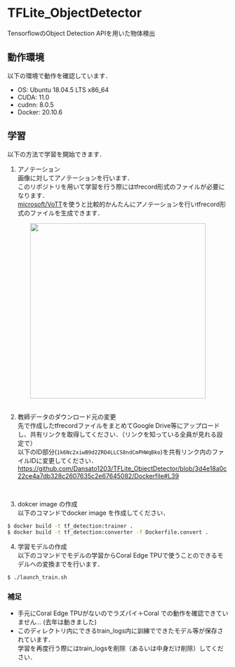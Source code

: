# TFLite_ObjectDetector
TensorflowのObject Detection APIを用いた物体検出  

  
## 動作環境
以下の環境で動作を確認しています．  
- OS: Ubuntu 18.04.5 LTS x86_64
- CUDA: 11.0
- cudnn: 8.0.5
- Docker: 20.10.6

## 学習
以下の方法で学習を開始できます．  
1. アノテーション  
画像に対してアノテーションを行います．  
このリポジトリを用いて学習を行う際にはtfrecord形式のファイルが必要になります．  
[microsoft/VoTT](https://github.com/microsoft/VoTT)を使うと比較的かんたんにアノテーションを行いtfrecord形式のファイルを生成できます．  
<div align="center">
<img src=https://user-images.githubusercontent.com/53420676/168482659-011a6fd3-ccd4-4691-a753-e6e4e18d8378.png width=400px>
</div>
</br>
  
2. 教師データのダウンロード元の変更  
先で作成したtfrecordファイルをまとめてGoogle Drive等にアップロードし、共有リンクを取得してください．（リンクを知っている全員が見れる設定で）  
以下のID部分(`1k6Nc2xiwB9d2ZRD4LLCS8ndCmPHWqBko`)を共有リンク内のファイルIDに変更してください．
https://github.com/Dansato1203/TFLite_ObjectDetector/blob/3d4e18a0c22ce4a7db328c2607635c2e67645082/Dockerfile#L39  
</br>

3. dokcer image の作成  
以下のコマンドでdocker image を作成してください．  
```bash
$ docker build -t tf_detection:trainer .
$ docker build -t tf_detection:converter -f Dockerfile.convert .
```
4. 学習モデルの作成  
以下のコマンドでモデルの学習からCoral Edge TPUで使うことのできるモデルへの変換までを行います．  
```bash
$ ./launch_train.sh
```

### 補足
- 手元にCoral Edge TPUがないのでラズパイ＋Coral での動作を確認できていません… (去年は動きました)  
- このディレクトリ内にできるtrain_logs内に訓練でできたモデル等が保存されています．  
  学習を再度行う際にはtrain_logsを削除（あるいは中身だけ削除）してください．
